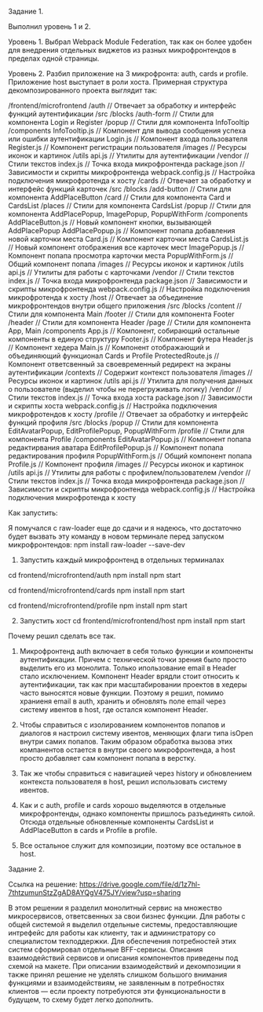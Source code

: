 Задание 1.

Выполнил уровень 1 и 2.

Уровень 1.
Выбрал Webpack Module Federation, так как он более удобен для внедрения отдельных виджетов из разных микрофронтендов в пределах одной страницы.

Уровень 2.
Разбил приложение на 3 микрофронта: auth, cards и profile. Приложение host выступает в роли хоста.
Примерная структура декомпозированного проекта выглядит так:

/frontend/microfrontend
  /auth                        // Отвечает за обработку и интерфейс функций аутентификации
    /src
      /blocks
        /auth-form             // Стили для компонента Login и Register
        /popup                 // Стили для компонента InfoTooltip
      /components
        InfoTooltip.js         // Компонент для вывода сообщения успеха или ошибки аутентификации
        Login.js               // Компонент входа пользователя
        Register.js            // Компонент регистрации пользователя
      /images                  // Ресурсы иконок и картинок
      /utils
        api.js                 // Утилиты для аутентификации
      /vendor                  // Стили текстов
      index.js                 // Точка входа микрофронтенда
    package.json               // Зависимости и скрипты микрофронтенда
    webpack.config.js          // Настройка подключения микрофротенда к хосту
  /cards                       // Отвечает за обработку и интерфейс функций карточек
    /src
      /blocks
        /add-button            // Стили для компонента AddPlaceButton
        /card                  // Стили для компонента Card и CardsList
        /places                // Стили для компонента CardsList
        /popup                 // Стили для компонента AddPlacePopup, ImagePopup, PopupWithForm
      /components
        AddPlaceButton.js      // Новый компонент кнопки, вызывающей AddPlacePopup
        AddPlacePopup.js       // Компонент попапа добавления новой карточки места
        Card.js                // Компонент карточки места
        CardsList.js           // Новый компонент отображения все карточек мест
        ImagePopup.js          // Компонент попапа просмотра карточки места
        PopupWithForm.js       // Общий компонент попапа 
      /images                  // Ресурсы иконок и картинок
      /utils
        api.js                 // Утилиты для работы с карточками
      /vendor                  // Стили текстов
      index.js                 // Точка входа микрофронтенда
    package.json               // Зависимости и скрипты микрофронтенда
    webpack.config.js          // Настройка подключения микрофротенда к хосту
  /host                        // Отвечает за объединение микрофронтендов внутри общего приложения
    /src
      /blocks
        /content               // Стили для компонента Main
        /footer                // Стили для компонента Footer
        /header                // Стили для компонента Header
        /page                  // Стили для компонента App, Main
      /components
        App.js                 // Компонент, собирающий остальные компоненты в единую структуру
        Footer.js              // Компонент футера
        Header.js              // Компонент хедера
        Main.js                // Компонент отображающий и объединяющий функционал Cards и Profile
        ProtectedRoute.js      // Компонент ответсвенный за своевременный редирект на экраны аутентификации
      /contexts                // Содержит контекст пользователя
      /images                  // Ресурсы иконок и картинок
      /utils
        api.js                 // Утилита для получения данных о пользователе (выделил чтобы не перегруживать логику)
      /vendor                  // Стили текстов
      index.js                 // Точка входа хоста
    package.json               // Зависимости и скрипты хоста
    webpack.config.js          // Настройка подключения микрофротендов к хосту
  /profile                     // Отвечает за обработку и интерфейс функций профиля
    /src
      /blocks
        /popup                 // Стили для компонента EditAvatarPopup, EditProfilePopup, PopupWithForm
        /profile               // Стили для компонента Profile
      /components
        EditAvatarPopup.js     // Компонент попапа редактирвания аватара
        EditProfilePopup.js    // Компонент попапа редактирования профиля
        PopupWithForm.js       // Общий компонент попапа 
        Profile.js             // Компонент профиля
      /images                  // Ресурсы иконок и картинок
      /utils
        api.js                 // Утилиты для работы с профилем/пользователем
      /vendor                  // Стили текстов
      index.js                 // Точка входа микрофронтенда
    package.json               // Зависимости и скрипты микрофронтенда
    webpack.config.js          // Настройка подключения микрофротенда к хосту

Как запустить:

Я помучался с raw-loader еще до сдачи и я надеюсь, что достаточно будет вызвать эту команду 
в новом терминале перед запуском микрофронтендов:
npm install raw-loader --save-dev

1. Запустить каждый микрофронтенд в отдельных терминалах

cd frontend/microfrontend/auth
npm install
npm start

cd frontend/microfrontend/cards
npm install
npm start

cd frontend/microfrontend/profile
npm install
npm start

2. Запустить хост
cd frontend/microfrontend/host
npm install
npm start

Почему решил сделать все так.

1. Микрофронтенд auth включает в себя только функции и компоненты аутентификации. 
Причем с технической точки зрения было просто выделить его из монолита. 
Только ипользование email в Header стало исключением. Компонент Header врядли стоит относить к аутентификации, так как при масштабировании проектов в хедеры часто выносятся новые функции. Поэтому я решил, помимо храниеня email в auth, хранить и  обновлять поле email через систему ивентов в host, где остался компонент Header.

2. Чтобы справиться с изолированием компонентов попапов и диалогов я настроил систему ивентов, меняющих флаги типа isOpen внутри самих попапов. Таким образом обработка вызова этих компанентов остается в внутри своего микрофронтенда, а host просто добавляет сам компонент попапа в верстку.

3. Так же чтобы справиться с навигацией через history и обновлением контекста пользователя в host, решил использовать систему ивентов.

4. Как и с auth, profile и cards хорошо выделяются в отдельные микрофронтенды, однако компоненты пришлось разъединять силой. Отсюда отдельные обновленные компоненты CardsList и AddPlaceButton в cards и Profile в profile.

5. Все остальное служит для композиции, поэтому все остальное в host.



Задание 2.

Ссылка на решение:
https://drive.google.com/file/d/1z7hl-7thtzumunStzZgAD8AYQgV475JY/view?usp=sharing

В этом решении я разделил монолитный сервис на множество микросервисов, ответсвенных за свои бизнес функции. 
Для работы с общей системой я выделил отдельные системы, предоставляющие интрефейс для работы как клиенту, так 
и администратору со специалистом техподдержки. Для обеспечения потребностей этих систем сформировал отдельные BFF-сервисы.
Описания взаимодействий сервисов и описания компонентов приведены под схемой на макете.
При описании взаимодействий и декомпозиции я также принял решение не уделять слишком большого внимания
функциями и взаимодействиям, не заявленным в потребностях клиентов — если проекту потребуются эти функциональности 
в будущем, то схему будет легко дополнить.
